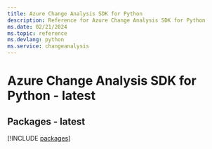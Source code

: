 ```yaml
---
title: Azure Change Analysis SDK for Python
description: Reference for Azure Change Analysis SDK for Python
ms.date: 02/21/2024
ms.topic: reference
ms.devlang: python
ms.service: changeanalysis
---
```

# Azure Change Analysis SDK for Python - latest
## Packages - latest
[!INCLUDE [packages](change-analysis-index.md)]